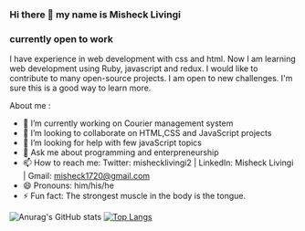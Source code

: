 ### Hi there 👋 my name is Misheck Livingi

### currently open to work

I have experience in web development with css and html. Now I am learning web development using Ruby, javascript and redux. I would like to contribute to many open-source projects. I am open to new challenges. I'm sure this is a good way to learn more.

About me :

- 🔭 I’m currently working on Courier management system
- 👯 I’m looking to collaborate on HTML,CSS and JavaScript projects
- 🤔 I’m looking for help with few javaScript topics
- 💬 Ask me about programming and enterpreneurship
- 📫 How to reach me: Twitter: mishecklivingi2 | LinkedIn: Misheck Livingi | Gmail: misheck1720@gmail.com
- 😄 Pronouns: him/his/he
- ⚡ Fun fact: The strongest muscle in the body is the tongue. 


![Anurag's GitHub stats](https://github-readme-stats.vercel.app/api?username=misheck12&show_icons=true&theme=radical)     [![Top Langs](https://github-readme-stats.vercel.app/api/top-langs/?username=misheck12&theme=radical)](https://github.com/misheck12/github-readme-stats)
